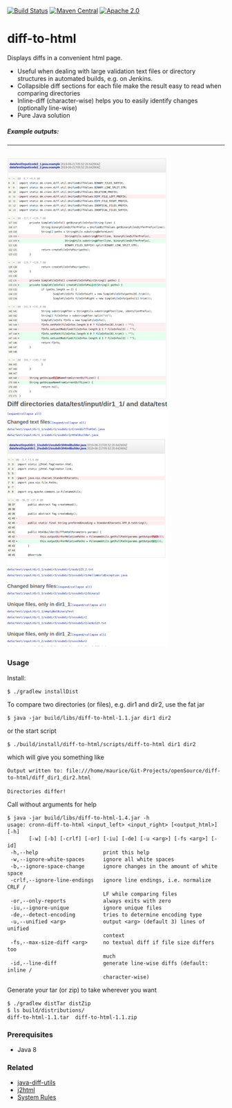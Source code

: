 [![Build Status](https://travis-ci.org/cronn-de/diff-to-html.svg?branch=master)](https://travis-ci.org/cronn-de/diff-to-html)
[![Maven Central](https://maven-badges.herokuapp.com/maven-central/de.cronn/diff-to-html/badge.svg)](http://maven-badges.herokuapp.com/maven-central/de.cronn/diff-to-html)
[![Apache 2.0](https://img.shields.io/github/license/cronn-de/diff-to-html.svg)](http://www.apache.org/licenses/LICENSE-2.0)


# diff-to-html #

Displays diffs in a convenient html page. 

* Useful when dealing with large validation text files or directory structures in automated builds, e.g. on Jenkins. 
* Collapsible diff sections for each file make the result easy to read when comparing directories
* Inline-diff (character-wise) helps you to easily identify changes (optionally line-wise)
* Pure Java solution 

##### Example outputs:
---
[![cronn-diff-to-html_outputExample3](cronn-diff-to-html_outputExample1.png)](cronn-diff-to-html_outputExample1_hiRes.png)
[![cronn-diff-to-html_outputExample2](cronn-diff-to-html_outputExample2.png)](cronn-diff-to-html_outputExample2_hiRes.png)
---

### Usage 

Install: 
```
$ ./gradlew installDist
```
To compare two directories (or files), e.g. dir1 and dir2, use the fat jar

```
$ java -jar build/libs/diff-to-html-1.1.jar dir1 dir2
```
or the start script
```
$ ./build/install/diff-to-html/scripts/diff-to-html dir1 dir2
```
which will give you something like
```
Output written to: file:///home/maurice/Git-Projects/openSource/diff-to-html/diff_dir1_dir2.html

Directories differ!
```
Call without arguments for help
```
$ java -jar build/libs/diff-to-html-1.4.jar -h
usage: cronn-diff-to-html <input_left> <input_right> [<output_html>]  [-h]
       [-w] [-b] [-crlf] [-or] [-iu] [-de] [-u <arg>] [-fs <arg>] [-id]
 -h,--help                     print this help
 -w,--ignore-white-spaces      ignore all white spaces
 -b,--ignore-space-change      ignore changes in the amount of white space
 -crlf,--ignore-line-endings   ignore line endings, i.e. normalize CRLF /
                               LF while comparing files
 -or,--only-reports            always exits with zero
 -iu,--ignore-unique           ignore unique files
 -de,--detect-encoding         tries to determine encoding type
 -u,--unified <arg>            output <arg> (default 3) lines of unified
                               context
 -fs,--max-size-diff <arg>     no textual diff if file size differs too
                               much
 -id,--line-diff               generate line-wise diffs (default: inline /
                               character-wise)
```
Generate your tar (or zip) to take wherever you want
```
$ ./gradlew distTar distZip
$ ls build/distributions/
diff-to-html-1.1.tar  diff-to-html-1.1.zip
``` 

### Prerequisites 
- Java 8

### Related 
- [java-diff-utils](https://github.com/java-diff-utils/java-diff-utils)
- [j2html](https://j2html.com/)
- [System Rules](http://stefanbirkner.github.io/system-rules/)
